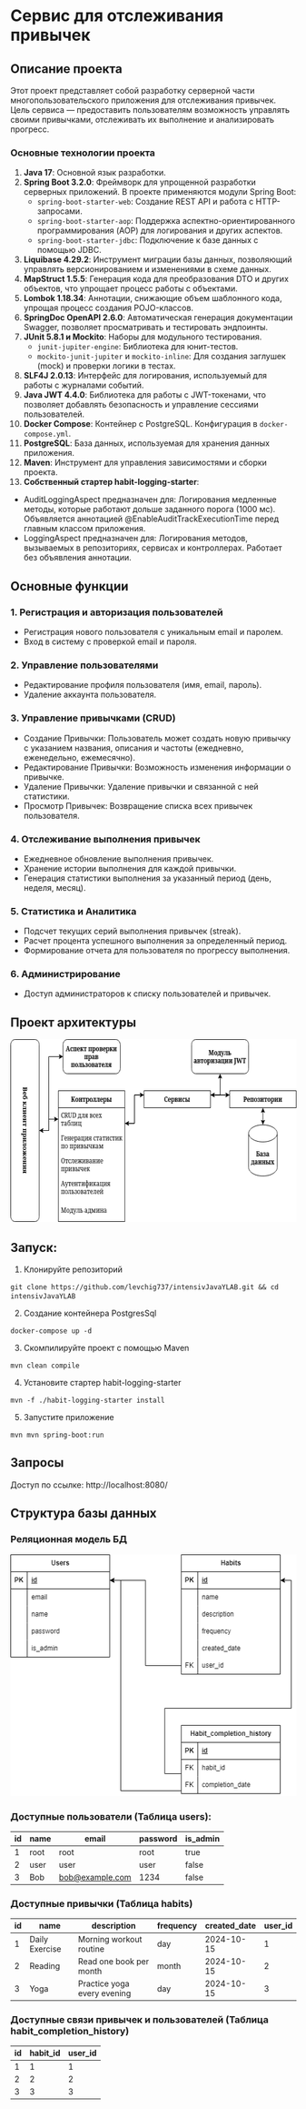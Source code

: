 # Сервис для отслеживания привычек
## Описание проекта
Этот проект представляет собой разработку серверной части многопользовательского приложения для отслеживания привычек. 
Цель сервиса — предоставить пользователям возможность управлять своими привычками, отслеживать их выполнение и анализировать прогресс. 

### Основные технологии проекта
1. **Java 17**: Основной язык разработки.
2. **Spring Boot 3.2.0**: Фреймворк для упрощенной разработки серверных приложений. В проекте применяются модули Spring Boot:
   - `spring-boot-starter-web`: Создание REST API и работа с HTTP-запросами.
   - `spring-boot-starter-aop`: Поддержка аспектно-ориентированного программирования (AOP) для логирования и других аспектов.
   - `spring-boot-starter-jdbc`: Подключение к базе данных с помощью JDBC.
3. **Liquibase 4.29.2**: Инструмент миграции базы данных, позволяющий управлять версионированием и изменениями в схеме данных.
4. **MapStruct 1.5.5**: Генерация кода для преобразования DTO и других объектов, что упрощает процесс работы с объектами.
5. **Lombok 1.18.34**: Аннотации, снижающие объем шаблонного кода, упрощая процесс создания POJO-классов.
6. **SpringDoc OpenAPI 2.6.0**: Автоматическая генерация документации Swagger, позволяет просматривать и тестировать эндпоинты.
7. **JUnit 5.8.1 и Mockito**: Наборы для модульного тестирования.
   - `junit-jupiter-engine`: Библиотека для юнит-тестов.
   - `mockito-junit-jupiter` и `mockito-inline`: Для создания заглушек (mock) и проверки логики в тестах.
8. **SLF4J 2.0.13**: Интерфейс для логирования, используемый для работы с журналами событий.
9. **Java JWT 4.4.0**: Библиотека для работы с JWT-токенами, что позволяет добавлять безопасность и управление сессиями пользователей.
10. **Docker Compose**: Контейнер с PostgreSQL. Конфигурация в `docker-compose.yml`.
11. **PostgreSQL**: База данных, используемая для хранения данных приложения.
12. **Maven**: Инструмент для управления зависимостями и сборки проекта.
13. **Собственный стартер habit-logging-starter**:
- AuditLoggingAspect предназначен для: Логирования медленные методы, которые работают дольше заданного порога (1000 мс).
  Объявляется аннотацией @EnableAuditTrackExecutionTime перед главным классом приложения.
- LoggingAspect предназначен для: Логирования методов, вызываемых в репозиториях, сервисах и контроллерах.
  Работает без объявления аннотации.

## Основные функции
### 1. Регистрация и авторизация пользователей
- Регистрация нового пользователя с уникальным email и паролем.
- Вход в систему с проверкой email и пароля.

### 2. Управление пользователями
- Редактирование профиля пользователя (имя, email, пароль).
- Удаление аккаунта пользователя.

### 3. Управление привычками (CRUD)
- Создание Привычки: Пользователь может создать новую привычку с указанием названия, описания и частоты (ежедневно, еженедельно, ежемесячно).
- Редактирование Привычки: Возможность изменения информации о привычке.
- Удаление Привычки: Удаление привычки и связанной с ней статистики.
- Просмотр Привычек: Возвращение списка всех привычек пользователя.

### 4. Отслеживание выполнения привычек
- Ежедневное обновление выполнения привычек.
- Хранение истории выполнения для каждой привычки.
- Генерация статистики выполнения за указанный период (день, неделя, месяц).

### 5. Статистика и Аналитика
- Подсчет текущих серий выполнения привычек (streak).
- Расчет процента успешного выполнения за определенный период.
- Формирование отчета для пользователя по прогрессу выполнения.

### 6. Администрирование
- Доступ администраторов к списку пользователей и привычек.


## Проект архитектуры
<img src="./Проект_архитектуры_HabitApp.drawio.png" width="601" height="321" alt="Проект архитектуры"/>


## Запуск:
1. Клонируйте репозиторий

```shell
git clone https://github.com/levchig737/intensivJavaYLAB.git && cd intensivJavaYLAB
```

2. Создание контейнера PostgresSql

```shell
docker-compose up -d
```

3. Скомпилируйте проект с помощью Maven

```shell
mvn clean compile
```

4. Установите стартер habit-logging-starter

```shell
mvn -f ./habit-logging-starter install
```

5. Запустите приложение

```shell
mvn mvn spring-boot:run
```

## Запросы
Доступ по ссылке: http://localhost:8080/

## Структура базы данных
### Реляционная модель БД
<img src="./Реляционная_модель.png" width="520" height="425" alt="Реляционная модель"/>

### Доступные пользователи (Таблица users):
| id | name  | email              | password  | is_admin |
|----|-------|--------------------|-----------|----------|
| 1  | root  | root               | root      | true     |
| 2  | user  | user               | user      | false    |
| 3  | Bob   | bob@example.com     | 1234      | false    |

### Доступные привычки (Таблица habits)
| id | name           | description                    | frequency | created_date | user_id |
|----|----------------|--------------------------------|-----------|--------------|---------|
| 1  | Daily Exercise | Morning workout routine        | day       | 2024-10-15   | 1       |
| 2  | Reading        | Read one book per month        | month     | 2024-10-15   | 2       |
| 3  | Yoga           | Practice yoga every evening    | day       | 2024-10-15   | 3       |

### Доступные связи привычек и пользователей (Таблица habit_completion_history)
| id | habit_id | user_id |
|----|----------|---------|
| 1  | 1        | 1       |
| 2  | 2        | 2       |
| 3  | 3        | 3       |